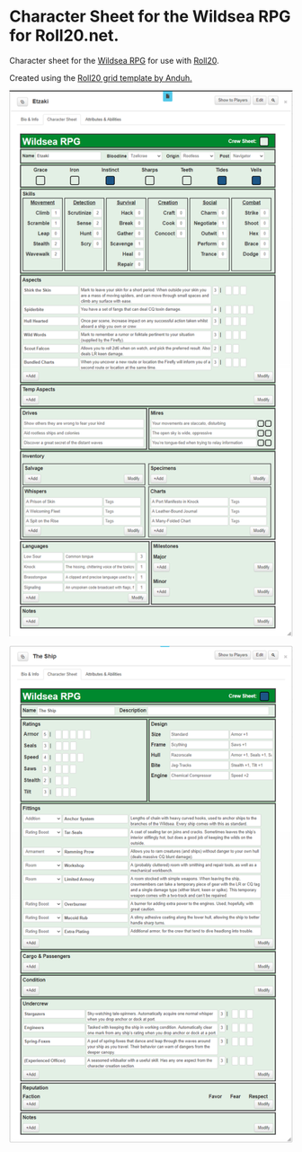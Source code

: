 # Character Sheet for the Wildsea RPG for Roll20.net.

Character sheet for the [Wildsea RPG](https://thewildsea.co.uk/) for use with [Roll20](roll20.net).

Created using the [Roll20 grid template by Anduh.](https://github.com/Anduh/Roll20-grid-template)

![alt text](https://github.com/artinkel/wildsea-roll20-character-sheet/blob/master/wildsea-character-preview.png?raw=true)

![alt text](https://github.com/artinkel/wildsea-roll20-character-sheet/blob/master/wildsea-crew-preview.png?raw=true)